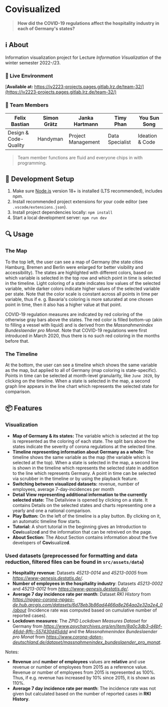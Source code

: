 # **Covi**sualize**d**
> **How did the COVID-19 regulations affect the hospitality industry in each of Germany's states?**

## ℹ️ About
Information visualization project for Lecture *Information Visualization* of the winter semester 2022-/23.

### 🚀 Live Environment
[**Available at:** https://iv2223-projects.pages.gitlab.lrz.de/team-32/](https://iv2223-projects.pages.gitlab.lrz.de/team-32/)

### 👥 Team Members
| Felix Bastian | Simon Grätz | Janka Hartmann | Timy Phan | You Sun Song |
|---|---|---|---|---|
| Design & Code-Quality | Handyman | Project Management | Data Specialist | Ideation & Code |

> Team member functions are fluid and everyone chips in with programming.

## 🛫 Development Setup
1. Make sure [Node.js](https://nodejs.org/) version 18+ is installed (LTS recommended), includes npm.
2. Install recommended project extensions for your code editor (see `.vscode/extensions.json`).
3. Install project dependencies locally: `npm install`
4. Start a local development server: `npm run dev`

## 🔍 Usage

### The Map

To the top left, the user can see a map of Germany (the state cities Hamburg, Bremen and Berlin were enlarged for better visibility and accessibility). The states are highlighted with different colors, based on which variable is selected in the top row and which point in time is selected in the timeline. Light coloring of a state indicates low values of the selected variable, while darker colors indicate higher values of the selected variable per state. Note that the color scale is constant across all points in time per variable, thus if e. g. Bavaria's coloring is more saturated at one chosen point in time, then it also has a higher value at that point.

COVID-19 regulation measures are indicated by red coloring of the otherwise gray bars above the states. The red color is filled bottom-up (akin to filling a vessel with liquid) and is derived from the _Massnahmenindex Bundeslaender pro Monat_. Note that COVID-19 regulations were first introduced in March 2020, thus there is no such red coloring in the months before that.

### The Timeline

At the bottom, the user can see a timeline which shows the same variable as the map, but applied to all of Germany (map coloring is state-specific). Points in time can be selected at month-level granularity, like `June 2020`, by clicking on the timeline.
When a state is selected in the map, a second graph line appears in the line chart which represents the selected state for comparison.

## 📦 Features

### Visualization

  - **Map of Germany & its states:** The variable which is selected at the top is represented as the coloring of each state. The split bars above the states indicate the severity of corona regulations at the selected time.
  - **Timeline representing information about Germany as a whole:** The timeline shows the same variable as the map (the variable which is selected at the top). When a state is selected in the map, a second line is shown in the timeline which represents the selected state in addition to the line which represents Germany. A point in time can be selected via scrubber in the timeline or by using the playback feature.
  - **Switching between visualized datasets:** revenue, number of employees, average 7-day-incidences per month
  - **Detail View representing additional information to the currently selected state:** The Detailview is opened by clicking on a state. It contains Details on the selected states and charts representing one a yearly and one a national comparison.
  - **Play Button:** On the left of the timeline is a play button. By clicking on it, an automatic timeline flow starts.
  - **Tutorial:** A short tutorial in the beginning gives an Introduction to **Covi**sualize**d** and the information that can be retreived on the page. 
  - **About Section:** The About Section contains information about the five developers of **Covi**sualize**d**. 


### Used datasets (preprocessed for formatting and data reduction, filtered files can be found in `src/assets/data`)
  - __Hospitality revenue__: Datasets _45213-0014_ and _45213-0005_ from *https://www-genesis.destatis.de/*.
  - __Number of employees in the hospitality industry__: Datasets _45213-0002_ and _45213-0012_ from *https://www-genesis.destatis.de/*.
  - __Average 7 day incidence rate per month__: Dataset _RKI History_ from *https://npgeo-corona-npgeo-de.hub.arcgis.com/datasets/6d78eb3b86ad4466a8e264aa2e32a2e4_0/about* (Incidence rate was computed based on cumulative number of reported cases).
  - __Lockdown measures__: The _ZPID Lockdown Measures Dataset_ for Germany from *https://www.psycharchives.org/en/item/8a0c3db3-d4bf-46dd-8ffc-557430d45ddd* and the _Massnahmenindex Bundeslaender pro Monat_ from *https://www.corona-daten-deutschland.de/dataset/massnahmenindex_bundeslaender_pro_monat*.

Notes:
- __Revenue__ and __number of employees__ values are __relative__ and use revenue or number of employees from 2015 as a reference value. Revenue or number of employees from 2015 is represented as 100%. Thus, if e.g. revenue has increased by 10% since 2015, it is shown as 110%.
- __Average 7 day incidence rate per month__: The incidence rate was not given but calculated based on the number of reported cases in __RKI History__.
